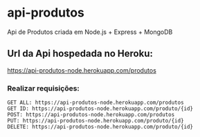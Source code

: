 # api-produtos
Api de Produtos criada em Node.js + Express + MongoDB
## Url da Api hospedada no Heroku: 
https://api-produtos-node.herokuapp.com/produtos

### Realizar requisições:
```
GET ALL: https://api-produtos-node.herokuapp.com/produtos
GET ID: https://api-produtos-node.herokuapp.com/produto/{id}
POST: https://api-produtos-node.herokuapp.com/produtos
PUT: https://api-produtos-node.herokuapp.com/produto/{id}
DELETE: https://api-produtos-node.herokuapp.com/produto/{id}
```
